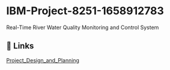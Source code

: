 # IBM-Project-8251-1658912783

Real-Time River Water Quality Monitoring and Control System

## 🔗 Links

[Project_Design_and_Planning](https://github.com/IBM-EPBL/IBM-Project-8251-1658912783/tree/main/Project_Design_and%20_Planning)

